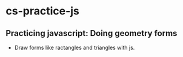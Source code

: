 # cs-practice-js

## Practicing javascript: Doing geometry forms

- Draw forms like ractangles and triangles with js.